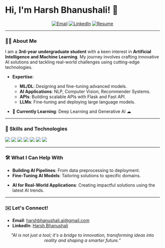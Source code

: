 # Hi, I'm **Harsh Bhanushali**! 👋

<p align="center">
  <a href="mailto:harshbhanushali.ai@gmail.com"><img src="https://img.shields.io/badge/Email-D14836?style=for-the-badge&logo=gmail&logoColor=white" alt="Email"></a>
  <a href="https://www.linkedin.com/in/harsh-bhanushali-439790253/"><img src="https://img.shields.io/badge/LinkedIn-0077B5?style=for-the-badge&logo=linkedin&logoColor=white" alt="LinkedIn"></a>
  <a href="https://drive.google.com/file/d/1yUYgS4ZiP0XXPZ4v72ozbWFd2L0HP1Q2/view?usp=sharing" target="_blank">
    <img src="https://img.shields.io/badge/Resume-Click%20Here-blue?style=for-the-badge" alt="Resume">
  </a>
</p>

---

### 👨‍💻 About Me
I am a **3rd-year undergraduate student** with a keen interest in **Artificial Intelligence and Machine Learning**. My journey involves crafting innovative AI solutions and tackling real-world challenges using cutting-edge technologies.


- **Expertise**:
  - **ML/DL**: Designing and fine-tuning advanced models.
  - **AI Applications**: NLP, Computer Vision, Recommender Systems.
  - **APIs**: Building scalable APIs with Flask and Fast API.
  - **LLMs**: Fine-tuning and deploying large language models.

- 🌱 **Currently Learning**: Deep Learning and Generative AI ☁

---

### 🔧 Skills and Technologies

  <p>
  <img src="https://img.shields.io/badge/-PyTorch-EE4C2C?style=flat&logo=pytorch&logoColor=white" />
  <img src="https://img.shields.io/badge/-Flask-000000?style=flat&logo=flask&logoColor=white" />
  <img src="https://img.shields.io/badge/-Python-3776AB?style=flat&logo=python&logoColor=white" />
  <img src="https://img.shields.io/badge/-TensorFlow-FF6F00?style=flat&logo=tensorflow&logoColor=white" />
  <img src="https://img.shields.io/badge/-Scikit_Learn-F7931E?style=flat&logo=scikit-learn&logoColor=white" />
  <img src="https://img.shields.io/badge/-Azure-0089D6?style=flat&logo=microsoft-azure&logoColor=white" />
  <img src="https://img.shields.io/badge/Hugging%20Face-FFD64F?style=flat&logo=huggingface&logoColor=black" />
</p>

---

### 🛠️ What I Can Help With
- **Building AI Pipelines**: From data preprocessing to deployment.  
- **Fine-Tuning AI Models**: Tailoring solutions to specific domains.  
<!-- - **MLOps**: Implementing workflows for model deployment and monitoring.  -->
- **AI for Real-World Applications**: Creating impactful solutions using the latest AI trends.  

<!--
---
-->
<!--

### 📈 GitHub Stats
-->
<!--
<p align="center"> -->
  <!-- GitHub Stats -->
  <!--
  <img 
    src="https://github-readme-stats.vercel.app/api?username=Sneh-T-Shah&show_icons=true&theme=dracula" 
    alt="Sneh's GitHub Stats" 
  />
</p>

<p align="center">-->
  <!-- GitHub Streak Stats -->
  <!--
  <img 
    src="https://github-readme-streak-stats.herokuapp.com/?user=Sneh-T-Shah&theme=dracula" 
    alt="GitHub Streak Stats for Sneh" 
  />
</p>

--- 
--->


<!--
### 🏆 GitHub Trophies

<p align="center">
  <a href="https://github.com/ryo-ma/github-profile-trophy">
    <img 
      src="https://github-profile-trophy.vercel.app/?username=Sneh-T-Shah&theme=darkhub&no-frame=true&row=1&column=7" 
      alt="GitHub Trophies for Sneh" 
    />
  </a>
</p>
-->
---

### ✉️ Let's Connect!

- **Email**: [harshbhanushali.ai@gmail.com](mailto:harshbanushali.ai@gmail.com)  
- **LinkedIn**: [Harsh Bhanushali](https://www.linkedin.com/in/harsh-bhanushali-439790253/)  

<p align="center">
  <i>“AI is not just a tool; it's a bridge to innovation, transforming ideas into reality and shaping a smarter future.”</i>
</p>
